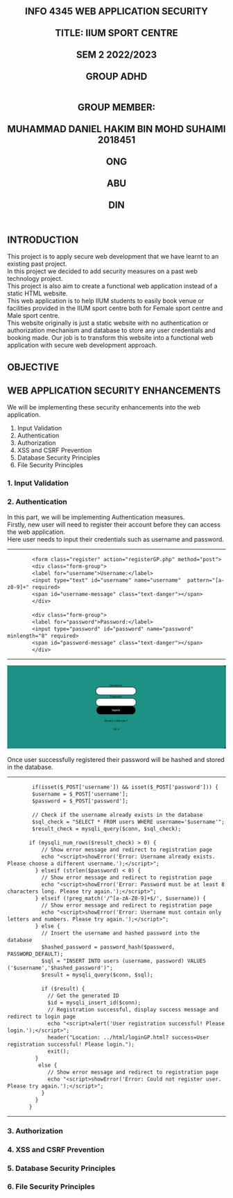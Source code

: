 <h2 align="center">
INFO 4345 WEB APPLICATION SECURITY <br> <br>
TITLE: IIUM SPORT CENTRE <br> <br>
SEM 2 2022/2023 <br> <br>
GROUP ADHD <br> <br>

GROUP MEMBER: <br> <br>
 MUHAMMAD DANIEL HAKIM BIN MOHD SUHAIMI 2018451 <br> <br>
 ONG <br> <br>
 ABU <br> <br>
 DIN <br> <br>
</h2>

## INTRODUCTION

This project is to apply secure web development that we have learnt to an existing past project. <br>
In this project we decided to add security measures on a past web technology project. <br>
This project is also aim to create a functional web application instead of a static HTML website. <br>
This web application is to help IIUM students to easily book venue or facilities provided in the IIUM sport centre both for Female sport centre and Male sport centre. <br>
This website originally is just a static website with no authentication or authorization mechanism and database to store any user credentials and booking made. Our job is to transform this website into a functional web application with secure web development approach.

## OBJECTIVE

## WEB APPLICATION SECURITY ENHANCEMENTS

We will be implementing these security enhancements into the web application.
1. Input Validation
2. Authentication
3. Authorization
4. XSS and CSRF Prevention
5. Database Security Principles
6. File Security Principles

### 1. Input Validation
### 2. Authentication

In this part, we will be implementing Authentication measures. <br>
Firstly, new user will need to register their account before they can access the web application. <br>
Here user needs to input their credentials such as username and password. <br>

------
            <form class="register" action="registerGP.php" method="post">
            <div class="form-group">
            <label for="username">Username:</label>
            <input type="text" id="username" name="username"  pattern="[a-z0-9]+" required>
            <span id="username-message" class="text-danger"></span>
            </div>

            <div class="form-group">
            <label for="password">Password:</label>
            <input type="password" id="password" name="password" minlength="8" required>
            <span id="password-message" class="text-danger"></span>
            </div>
------

![](screenshot/register.png)

Once user successfully registered their password will be hashed and stored in the database. <br>

------
            if(isset($_POST['username']) && isset($_POST['password'])) {
            $username = $_POST['username'];
            $password = $_POST['password'];
            
            // Check if the username already exists in the database
            $sql_check = "SELECT * FROM users WHERE username='$username'";
            $result_check = mysqli_query($conn, $sql_check);
       
           if (mysqli_num_rows($result_check) > 0) {
               // Show error message and redirect to registration page
               echo "<script>showError('Error: Username already exists. Please choose a different username.');</script>";
             } elseif (strlen($password) < 8) {
               // Show error message and redirect to registration page
               echo "<script>showError('Error: Password must be at least 8 characters long. Please try again.');</script>";
             } elseif (!preg_match('/^[a-zA-Z0-9]+$/', $username)) {
               // Show error message and redirect to registration page
               echo "<script>showError('Error: Username must contain only letters and numbers. Please try again.');</script>";
             } else {
               // Insert the username and hashed password into the database
               $hashed_password = password_hash($password, PASSWORD_DEFAULT);
               $sql = "INSERT INTO users (username, password) VALUES ('$username','$hashed_password')";
               $result = mysqli_query($conn, $sql);
       
               if ($result) {
                 // Get the generated ID
                 $id = mysqli_insert_id($conn);
                 // Registration successful, display success message and redirect to login page
                 echo "<script>alert('User registration successful! Please login.');</script>";
                 header("Location: ../html/loginGP.html? success=User registration successful! Please login.");
                 exit();
             }
              else {
                 // Show error message and redirect to registration page
                 echo "<script>showError('Error: Could not register user. Please try again.');</script>";
               }
             }
           }
------

### 3. Authorization
### 4. XSS and CSRF Prevention
### 5. Database Security Principles
### 6. File Security Principles


